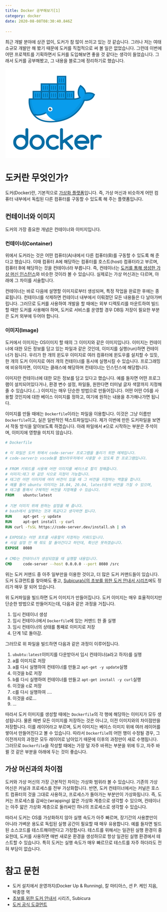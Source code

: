 ```yaml
---
title: Docker 공부해보기[1]
category: docker
date: 2020-08-08T08:30:40.846Z

---
```


최근 개발 분야에 상관 없이, 도커가 참 많이 쓰이고 있는 것 같습니다. 그러나 저는 여태 소규모 개발만 해 봤기 때문에 도커를 직접적으로 써 볼 일은 없었습니다. 그런데 이번에 어떤 프로젝트를 기획하면서 도커를 도입해보면 좋을 것 같다는 생각이 들었습니다. 그래서 도커를 공부해봤고, 그 내용을 블로그에 정리하기로 했습니다.

![Empowering App Development for Developers | Docker](docker_facebook_share.png)

# 도커란 무엇인가?

도커(Docker)란, 기본적으로 <u>가상화 플랫폼</u>입니다. 즉, 가상 머신과 비슷하게 어떤 컴퓨터 내부에서 독립된 다른 컴퓨터를 구동할 수 있도록 해 주는 플랫폼입니다.

## 컨테이너와 이미지

도커의 가장 중요한 개념은 컨테이너와 이미지입니다.

### 컨테이너(Container)

위에서 도커라는 것은 어떤 컴퓨터(A)내에서 다른 컴퓨터(B)를 구동할 수 있도록 해 준다고 했습니다. 이때 컴퓨터 A에 해당하는 컴퓨터를 호스트(host) 컴퓨터라고 부르며, 컴퓨터 B에 해당하는 것을 컨테이너라 부릅니다. 즉, 컨테이너는 <u>도커를 통해 생성한 가상 머신 인스턴스</u>와 비슷한 것이라 볼 수 있습니다. 실제로는 가상 머신과는 다르며, 아래에 그 차이를 서술합니다.

컨테이너는 바로 다음에 설명할 이미지로부터 생성되며, 특정 작업을 완료한 후에는 종료됩니다. 컨테이너를 삭제하면 컨테이너 내부에서 이뤄졌던 모든 내용들은 다 날아가버립니다. 그러므로 도커를 사용하여 개발을 할 때에는 외부 디렉토리를 마운트하여 빌드할 때만 도커를 사용해야 하며, 도커로 서비스를 운영할 경우 DB등 저장이 필요한 부분은 도커 외부에 두어야 합니다.

### 이미지(Image)

도커에서 이미지는 OS이미지 할 때의 그 이미지와 같은 이미지입니다. 이미지는 컨테이너에 대한 모든 정보를 담고 있는 파일과 같은 것인데, 이미지를 실행(run)하면 컨테이너가 됩니다. 우리가 한 개의 윈도우 이미지로 여러 컴퓨터에 윈도우를 설치할 수 있듯, 한 개의 도커 이미지로 여러 개의 컨테이너를 동시에 실행시킬 수 있습니다. 프로그래밍에 비유하자면, 이미지는 클래스에 해당하며 컨테이너는 인스턴스에 해당합니다.

이미지란 컨테이너에 대한 모든 정보를 담고 있다고 했습니다. 예를 들자면 어떤 프로그램이 설치되어있다거나, 환경 변수 설정, 파일들, 원한다면 터미널 글자 색깔까지 지정해줄 수 있습니다.(...) 이미지는 매우 단순한 방법으로 만들어집니다. 어떤 어떤 OS를 사용할 것인지에 대한 베이스 이미지를 정하고, 여기에 원하는 내용을 추가해나가면 됩니다.

이미지를 만들 때에는 `Dockerfile`이라는 파일을 이용합니다. 이것은 그냥 이름만 `Dockerfile`이고, 실은 일반적인 텍스트파일입니다. 제가 이번에 만든 도커파일을 보면서 작동 방식을 알아보도록 하겠습니다. 아래 파일에서 `#`으로 시작하는 부분은 주석이며, 이미지에 영향을 미치지 않습니다.

```dockerfile
# Dockerfile

# 이 파일은 도커 위에서 code-server 프로그램을 돌리기 위한 예제입니다.
# code-server는 vscode를 웹브라우저에서 사용할 수 있도록 한 프로그램입니다.

# FROM 키워드를 사용해 어떤 이미지를 베이스로 할지 정해줍니다.
# 이미지:태그 와 같은 식으로 지정이 가능합니다.
# 태그란 어떤 이미지에 여러 버전이 있을 때 그 버전을 지정하는 역할을 합니다.
# 예를 들어 ubuntu 이미지는 18.04, 20.04, latest등의 버전을 가질 수 있으며,
# 태그를 통해서 구체적인 버전을 지정해줄 수 있습니다.
FROM 	ubuntu:latest

# 기본 이미지 위에 원하는 설정을 해 줍니다.
# bash에서 실행하는 것과 똑같다고 생각하면 됩니다.
RUN 	apt-get -y update
RUN 	apt-get install -y curl
RUN	curl -fsSL https://code-server.dev/install.sh | sh

# EXPOSE는 어떤 포트를 사용할지 지정하는 키워드입니다.
# 사실 설정 안 해 줘도 잘 돌아간다고 하던데, 확신은 못하겠습니다.
EXPOSE 	8080 

# CMD는 컨테이너가 생성되었을 때 실행할 내용입니다.
CMD 	code-server --host 0.0.0.0 --port 8080 /src
```

위는 도커 커맨드 중 아주 일부만을 이용한 것이고, 더 많은 도커 커맨드들이 있습니다. 도커 도큐먼트를 찾아봐도 좋고, [Subicura님의 초보를 위한 도커 안내서 시리즈](https://subicura.com/2017/02/10/docker-guide-for-beginners-create-image-and-deploy.html)에도 정리가 매우 잘 되어 있습니다.

위 도커파일을 빌드하면 도커 이미지가 만들어집니다. 도커 이미지는 매우 효율적이지만 단순한 방법으로 만들어지는데, 다음과 같은 과정을 거칩니다.

1. 임시 컨테이너 생성
2. 임시 컨테이너에서 `Dockerfile`에 있는 커맨드 한 줄 실행
3. 임시 컨테이너의 상태를 통째로 이미지로 저장
4. 단계 1로 돌아감.

그러므로 위 파일을 빌드하면 다음과 같은 과정이 이루어집니다.

1. `ububtu:latest`이미지를 다운받아서 임시 컨테이너(a라고 하자)를 실행
2. a를 이미지로 저장
3. a를 다시 실행하여 컨테이너를 만들고 `apt-get -y update`실행
4. 이것을 b로 저장
5. b를 다시 실행하여 컨테이너를 만들고 `apt-get install -y curl`실행
6. 이것을 c로 저장
7. c를 다시 실행하여 ....
8. 이것을 d로...
9. ...

따라서 도커 이미지를 생성할 때에는 `Dockerfile`의 각 행에 해당하는 이미지가 모두 생성됩니다. 물론 매번 모든 이미지를 저장하는 것은 아니고, 이전 이미지와의 차이점만을 저장합니다. 이를 레이어라고 부르며, 도커 이미지는 베이스 이미지 위에 여러 레이어를 쌓아서 만들어진다고 볼 수 있습니다. 따라서 `Dockerfile`의 어떤 행이 수정될 경우, 그 이전까지의 과정은 모두 레이어로 남아있기 때문에 이후의 과정만이 새로 수행됩니다. 그러므로 `Dockerfile`을 작성할 때에는 가장 덜 자주 바뀌는 부분을 위에 두고, 자주 바뀔 것 같은 부분을 아래에 두는 것이 좋습니다.

## 가상 머신과의 차이점

도커와 가상 머신의 가장 근본적인 차이는 가상화 범위라 볼 수 있습니다. 기존의 가상 머신은 커널과 프로세스를 전부 가상화합니다. 반면, 도커 컨테이너에서는 커널은 호스트 컴퓨터의 것을 그대로 사용하고, 프로세스가 돌아가는 부분만이 가상화됩니다. 즉, 도커는 프로세스를 감싸는(wrapping) 얇은 가상화 계층으로 생각할 수 있으며, 컨테이너는 아주 얇은 가상화 계층으로 둘러싸인 하나의 프로세스로 생각할 수 있습니다.

따라서 도커는 OS를 가상화하지 않아 실행 속도가 아주 빠르며, 장기간의 사용뿐만이 아니라 가벼운 용도로 독립된 실행 공간이 필요할 때 매우 유용합니다. 예를 들자면 빌드된 소스코드를 테스트해야한다고 가정합시다. 테스트를 위해서는 일관된 실행 환경이 중요한데, 도커를 사용하면 매번 새로운 환경을 생성하므로 항상 일관된 실행 환경에서 테스트할 수 있습니다. 특히 도커는 실행 속도가 매우 빠르므로 테스트를 자주 하더라도 전혀 부담이 없습니다.

# 참고 문헌

- 도커 설치에서 운영까지(Docker Up & Running), 칼 마티아스, 션 P. 케인 지음, 박종영 역
- [초보를 위한 도커 안내서](https://subicura.com/2017/01/19/docker-guide-for-beginners-1.html) 시리즈, Subicura
- [도커 공식 도큐먼트](https://docs.docker.com/)